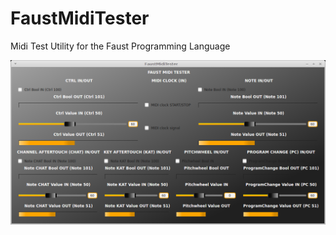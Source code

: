 # FaustMidiTester

Midi Test Utility for the Faust Programming Language


![screenshot](https://raw.githubusercontent.com/sonejostudios/FaustMidiTester/master/FaustMidiTester.png "FaustMidiTester (JackQT)")
